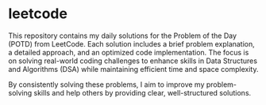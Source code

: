 # leetcode
This repository contains my daily solutions for the Problem of the Day (POTD) from LeetCode. Each solution includes a brief problem explanation, a detailed approach, and an optimized code implementation. The focus is on solving real-world coding challenges to enhance skills in Data Structures and Algorithms (DSA) while maintaining efficient time and space complexity.

By consistently solving these problems, I aim to improve my problem-solving skills and help others by providing clear, well-structured solutions.
